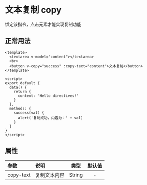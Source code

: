# 文本复制 copy
绑定该指令，点击元素才能实现复制功能

## 正常用法
```vue
<template>
  <textarea v-model="content"></textarea>
  <br>
  <button v-copy="success" :copy-text="content">文本复制</button>
</template>

<script>
export default {
  data() {
    return {
      content: 'Hello directives!'
    }
  },
  methods: {
    success(val) {
      alert('复制成功，内容为：' + val)
    }
  }
}
</script>
```
<template>
  <textarea v-model="content"></textarea>
  <br>
  <button v-copy="success" :copy-text="content">文本复制</button>
</template>

## 属性
|参数|说明|类型|默认值|
|:---|:---|:---:|:----:|
|copy-text|复制文本内容|String|-|


<script>
export default {
  data() {
    return {
      content: 'Hello directives!'
    }
  },
  methods: {
    success(val) {
      alert('复制成功，内容为：' + val)
    }
  }
}
</script>

